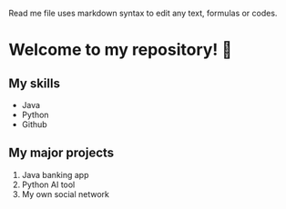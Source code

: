Read me file uses markdown syntax to edit any text, formulas or codes.

# Welcome to my repository! 🙌

## My skills
- Java
- Python
- Github

## My major projects
1. Java banking app
2. Python AI tool
3. My own social network
